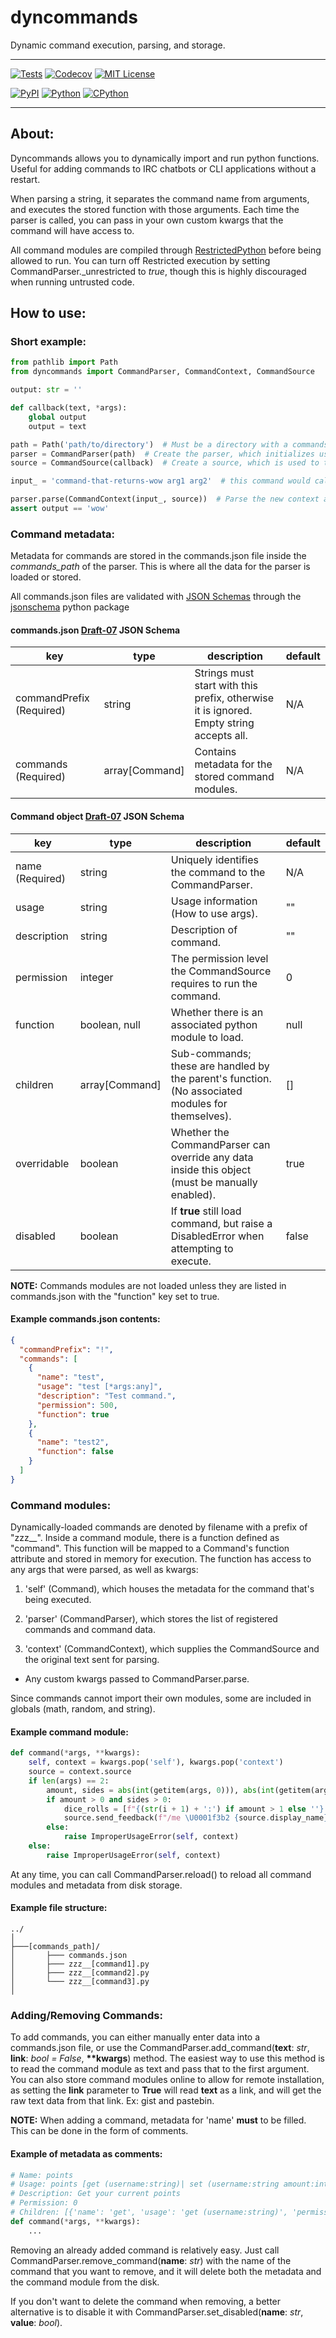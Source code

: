 dyncommands
===============
Dynamic command execution, parsing, and storage.

------------------------------

[![Tests](https://img.shields.io/github/workflow/status/Cubicpath/dyncommands/Tests?logo=github&style=for-the-badge)](https://github.com/Cubicpath/dyncommands/actions/workflows/tests.yaml)
[![Codecov](https://img.shields.io/codecov/c/gh/Cubicpath/dyncommands?label=Coverage&logo=codecov&style=for-the-badge)](https://codecov.io/gh/Cubicpath/dyncommands)
[![MIT License](https://img.shields.io/github/license/Cubicpath/dyncommands?style=for-the-badge)](https://choosealicense.com/licenses/mit)

[![PyPI](https://img.shields.io/pypi/v/dyncommands?label=PyPI&logo=pypi&style=flat-square)](https://pypi.org/project/dyncommands/)
[![Python](https://img.shields.io/pypi/pyversions/dyncommands?label=Python&logo=python&style=flat-square)](https://python.org)
[![CPython](https://img.shields.io/pypi/implementation/dyncommands?label=Impl&logo=python&style=flat-square)](https://python.org)

------------------------------
About:
---------------
Dyncommands allows you to dynamically import and run python functions. Useful for adding commands to IRC chatbots or CLI applications without a restart.

When parsing a string, it separates the command name from arguments, and executes the stored function with those arguments.
Each time the parser is called, you can pass in your own custom kwargs that the command will have access to.

All command modules are compiled through [RestrictedPython](https://github.com/zopefoundation/RestrictedPython) before being allowed to run.
You can turn off Restricted execution by setting CommandParser._unrestricted to _true_, though this is highly discouraged when running untrusted code.

How to use:
---------------

### Short example:

```python
from pathlib import Path
from dyncommands import CommandParser, CommandContext, CommandSource

output: str = ''

def callback(text, *args):
    global output
    output = text

path = Path('path/to/directory')  # Must be a directory with a commands.json file in it
parser = CommandParser(path)  # Create the parser, which initializes using data located in the path directory
source = CommandSource(callback)  # Create a source, which is used to talk back to the caller

input_ = 'command-that-returns-wow arg1 arg2'  # this command would call zzz__command-that-returns-wow.py with arg1 and arg2

parser.parse(CommandContext(input_, source))  # Parse the new context and run the command and callback (If no errors occur)
assert output == 'wow'
```

### Command metadata:

Metadata for commands are stored in the commands.json file inside the _commands_path_ of the parser.
This is where all the data for the parser is loaded or stored.

All commands.json files are validated with [JSON Schemas](https://json-schema.org/) through the [jsonschema](https://pypi.org/project/jsonschema/) python package

#### commands.json [Draft-07](https://tools.ietf.org/html/draft-handrews-json-schema-01) JSON Schema

| key                      | type           | description                                                                             | default |
|--------------------------|----------------|-----------------------------------------------------------------------------------------|---------|
| commandPrefix (Required) | string         | Strings must start with this prefix, otherwise it is ignored. Empty string accepts all. | N/A     |
| commands (Required)      | array[Command] | Contains metadata for the stored command modules.                                       | N/A     |

#### Command object [Draft-07](https://tools.ietf.org/html/draft-handrews-json-schema-01) JSON Schema

| key             | type           | description                                                                                       | default |
|-----------------|----------------|---------------------------------------------------------------------------------------------------|---------|
| name (Required) | string         | Uniquely identifies the command to the CommandParser.                                             | N/A     |
| usage           | string         | Usage information (How to use args).                                                              | ""      |
| description     | string         | Description of command.                                                                           | ""      |
| permission      | integer        | The permission level the CommandSource requires to run the command.                               | 0       |
| function        | boolean, null  | Whether there is an associated python module to load.                                             | null    |
| children        | array[Command] | Sub-commands; these are handled by the parent's function. (No associated modules for themselves). | []      |
| overridable     | boolean        | Whether the CommandParser can override any data inside this object (must be manually enabled).    | true    |
| disabled        | boolean        | If __true__ still load command, but raise a DisabledError when attempting to execute.             | false   |

__NOTE:__ Commands modules are not loaded unless they are listed in commands.json with the "function" key set to true.

#### Example commands.json contents:
```json
{
  "commandPrefix": "!",
  "commands": [
    {
      "name": "test",
      "usage": "test [*args:any]",
      "description": "Test command.",
      "permission": 500,
      "function": true
    },
    {
      "name": "test2",
      "function": false
    }
  ]
}
```

### Command modules:

Dynamically-loaded commands are denoted by filename with a prefix of "zzz__". Inside a command module,
there is a function defined as "command". This function will be mapped to a Command's function attribute
and stored in memory for execution. The function has access to any args that were parsed, as well as kwargs:

1. 'self' (Command), which houses the metadata for the command that's being executed.

2. 'parser' (CommandParser), which stores the list of registered commands and command data.

3. 'context' (CommandContext), which supplies the CommandSource and the original text sent for parsing.

- Any custom kwargs passed to CommandParser.parse.

Since commands cannot import their own modules, some are included in globals (math, random, and string).

#### Example command module:
```python
def command(*args, **kwargs):
    self, context = kwargs.pop('self'), kwargs.pop('context')
    source = context.source
    if len(args) == 2:
        amount, sides = abs(int(getitem(args, 0))), abs(int(getitem(args, 1)))
        if amount > 0 and sides > 0:
            dice_rolls = [f"{(str(i + 1) + ':') if amount > 1 else ''} {str(random.randint(1, sides))}/{sides}" for i in range(amount)]
            source.send_feedback(f"/me \U0001f3b2 {source.display_name} rolled {'a die' if amount == 1 else str(amount) + ' dice'} with {sides} side{'' if sides == 1 else 's'}: {', '.join(dice_rolls)} \U0001f3b2")
        else:
            raise ImproperUsageError(self, context)
    else:
        raise ImproperUsageError(self, context)
```

At any time, you can call CommandParser.reload() to reload all command modules and metadata from disk storage.

#### Example file structure:
    ../
    │
    ├───[commands_path]/
    │       ├─── commands.json
    │       ├─── zzz__[command1].py
    │       ├─── zzz__[command2].py
    │       └─── zzz__[command3].py
    │

### Adding/Removing Commands:

To add commands, you can either manually enter data into a commands.json file, or use the
CommandParser.add_command(__text__: _str_, __link__: _bool = False_, __**kwargs__) method.
The easiest way to use this method is to read the command module as text and pass that to the first argument.
You can also store command modules online to allow for remote installation, as setting the __link__ parameter to __True__
will read __text__ as a link, and will get the raw text data from that link. Ex: gist and pastebin.

__NOTE:__ When adding a command, metadata for 'name' __must__ to be filled. This can be done in the form of comments.


#### Example of metadata as comments:
```python
# Name: points
# Usage: points [get (username:string)| set (username:string amount:integer)]
# Description: Get your current points
# Permission: 0
# Children: [{'name': 'get', 'usage': 'get (username:string)', 'permission':0}, {'name': 'set', 'usage': 'set (username:string amount:integer)', 'permission':500}]
def command(*args, **kwargs):
    ...
```

Removing an already added command is relatively easy. Just call CommandParser.remove_command(__name__: _str_) with the name
of the command that you want to remove, and it will delete both the metadata and the command module from the disk.

If you don't want to delete the command when removing, a better alternative is to disable it with
CommandParser.set_disabled(__name__: _str_, __value__: _bool_).
